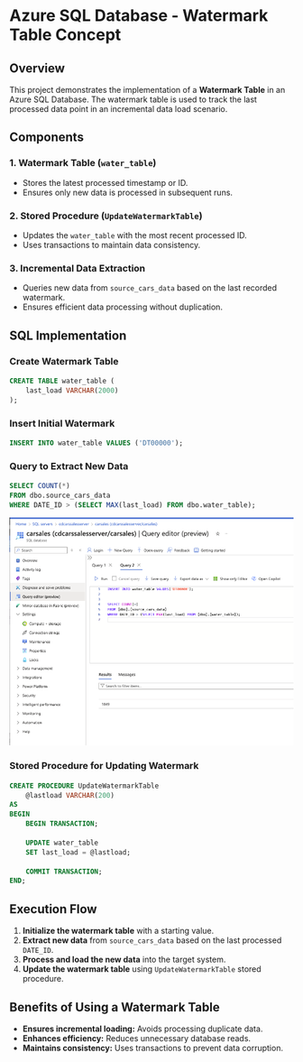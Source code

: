 # Azure SQL Database - Watermark Table Concept

## Overview
This project demonstrates the implementation of a **Watermark Table** in an Azure SQL Database. The watermark table is used to track the last processed data point in an incremental data load scenario.

## Components

### 1. Watermark Table (`water_table`)
- Stores the latest processed timestamp or ID.
- Ensures only new data is processed in subsequent runs.

### 2. Stored Procedure (`UpdateWatermarkTable`)
- Updates the `water_table` with the most recent processed ID.
- Uses transactions to maintain data consistency.

### 3. Incremental Data Extraction
- Queries new data from `source_cars_data` based on the last recorded watermark.
- Ensures efficient data processing without duplication.

## SQL Implementation

### Create Watermark Table
```sql
CREATE TABLE water_table (
    last_load VARCHAR(2000)
);
```

### Insert Initial Watermark
```sql
INSERT INTO water_table VALUES ('DT00000');
```

### Query to Extract New Data
```sql
SELECT COUNT(*)
FROM dbo.source_cars_data
WHERE DATE_ID > (SELECT MAX(last_load) FROM dbo.water_table);
```

![init_water_table](/images/adf/increm_data_pipeline/init_water_table.png)

### Stored Procedure for Updating Watermark
```sql
CREATE PROCEDURE UpdateWatermarkTable
    @lastload VARCHAR(200)
AS
BEGIN
    BEGIN TRANSACTION;
    
    UPDATE water_table
    SET last_load = @lastload;

    COMMIT TRANSACTION;
END;
```

## Execution Flow

1. **Initialize the watermark table** with a starting value.
2. **Extract new data** from `source_cars_data` based on the last processed `DATE_ID`.
3. **Process and load the new data** into the target system.
4. **Update the watermark table** using `UpdateWatermarkTable` stored procedure.

## Benefits of Using a Watermark Table

- **Ensures incremental loading:** Avoids processing duplicate data.
- **Enhances efficiency:** Reduces unnecessary database reads.
- **Maintains consistency:** Uses transactions to prevent data corruption.

